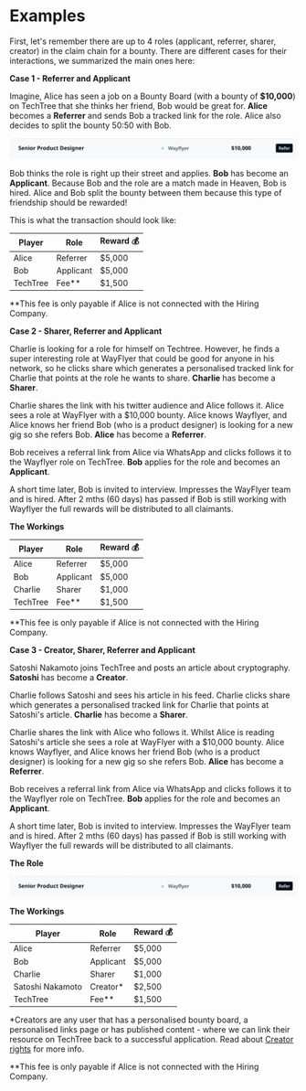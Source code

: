 # Examples

First, let's remember there are up to 4 roles (applicant, referrer, sharer, creator) in the claim chain for a bounty. There are different cases for their interactions, we summarized the main ones here:&#x20;

**Case 1 - Referrer and Applicant**

Imagine, Alice has seen a job on a Bounty Board (with a bounty of **$10,000**) on TechTree that she thinks her friend, Bob would be great for. **Alice** becomes a **Referrer** and sends Bob a tracked link for the role. Alice also decides to split the bounty 50:50 with Bob.

![](<../../../.gitbook/assets/Screenshot 2022-01-07 at 11.52.25.png>)

Bob thinks the role is right up their street and applies. **Bob** has become an **Applicant**. Because Bob and the role are a match made in Heaven, Bob is hired. Alice and Bob split the bounty between them because this type of friendship should be rewarded!

This is what the transaction should look like:

| Player   | Role      | Reward 💰 |
| -------- | --------- | --------- |
| Alice    | Referrer  | $5,000    |
| Bob      | Applicant | $5,000    |
| TechTree | Fee\*\*   | $1,500    |

\*\*This fee is only payable if Alice is not connected with the Hiring Company.



**Case 2 - Sharer, Referrer and Applicant**

Charlie is looking for a role for himself on Techtree. However, he finds a super interesting role at WayFlyer that could be good for anyone in his network, so he clicks share which generates a personalised tracked link for Charlie that points at the role he wants to share. **Charlie** has become a **Sharer**.

Charlie shares the link with his twitter audience and Alice follows it. Alice sees a role at WayFlyer with a $10,000 bounty. Alice knows Wayflyer, and Alice knows her friend Bob (who is a product designer) is looking for a new gig so she refers Bob. **Alice** has become a **Referrer**.&#x20;

Bob receives a referral link from Alice via WhatsApp and clicks follows it to the Wayflyer role on TechTree. **Bob** applies for the role and becomes an **Applicant**.

A short time later, Bob is invited to interview. Impresses the WayFlyer team and is hired. After 2 mths (60 days) has passed if Bob is still working with Wayflyer the full rewards will be distributed to all claimants.

**The Workings**

| Player   | Role      | Reward 💰 |
| -------- | --------- | --------- |
| Alice    | Referrer  | $5,000    |
| Bob      | Applicant | $5,000    |
| Charlie  | Sharer    | $1,000    |
| TechTree | Fee\*\*   | $1,500    |

\*\*This fee is only payable if Alice is not connected with the Hiring Company.



**Case 3 - Creator, Sharer, Referrer and Applicant**

Satoshi Nakamoto joins TechTree and posts an article about cryptography. **Satoshi** has become a **Creator**.

Charlie follows Satoshi and sees his article in his feed. Charlie clicks share which generates a personalised tracked link for Charlie that points at Satoshi's article. **Charlie** has become a **Sharer**.

Charlie shares the link with Alice who follows it. Whilst Alice is reading Satoshi's article she sees a role at WayFlyer with a $10,000 bounty. Alice knows Wayflyer, and Alice knows her friend Bob (who is a product designer) is looking for a new gig so she refers Bob. **Alice** has become a **Referrer**.&#x20;

Bob receives a referral link from Alice via WhatsApp and clicks follows it to the Wayflyer role on TechTree. **Bob** applies for the role and becomes an **Applicant**.

A short time later, Bob is invited to interview. Impresses the WayFlyer team and is hired. After 2 mths (60 days) has passed if Bob is still working with Wayflyer the full rewards will be distributed to all claimants.

**The Role**

![](<../../../.gitbook/assets/Screenshot 2022-01-07 at 11.52.25.png>)

**The Workings**

| Player           | Role      | Reward 💰 |
| ---------------- | --------- | --------- |
| Alice            | Referrer  | $5,000    |
| Bob              | Applicant | $5,000    |
| Charlie          | Sharer    | $1,000    |
| Satoshi Nakamoto | Creator\* | $2,500    |
| TechTree         | Fee\*\*   | $1,500    |

\*Creators are any user that has a personalised bounty board, a personalised links page or has published content - where we can link their resource on TechTree back to a successful application. Read about [Creator rights](roles-within-the-hiring-bounties/creator-rights.md) for more info.

\*\*This fee is only payable if Alice is not connected with the Hiring Company.
